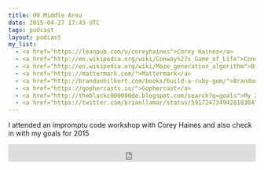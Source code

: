 ```yaml
---
title: 09 Middle Area
date: 2015-04-27 17:43 UTC
tags: podcast
layout: podcast
my_list:  
  - <a href="https://leanpub.com/u/coreyhaines">Corey Haines</a>
  - <a href="http://en.wikipedia.org/wiki/Conway%27s_Game_of_Life">Conways Game of Life</a>
  - <a href="http://en.wikipedia.org/wiki/Maze_generation_algorithm">Binaray Maze Generator</a>
  - <a href="https://mattermark.com/">Mattermark</a>
  - <a href="http://brandonhilkert.com/books/build-a-ruby-gem/">Brandon Hilkert's - Build a Ruby Gem"</a>
  - <a href="https://gophercasts.io/">Gophercast</a>
  - <a href="http://theblackc000000de.blogspot.com/search?q=goals">My 2015 Goals</a>
  - <a href="https://twitter.com/brianllamar/status/591724734942818304">Pick - cmd + shift + t</a>
---
```


I attended an impromptu code workshop with Corey Haines and also check in with my goals for 2015

<iframe frameborder='0' height='36px' scrolling='no' seamless src='https://simplecast.fm/e/10764?style=light' width='100%'></iframe>
